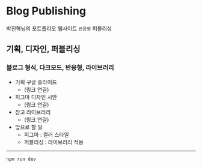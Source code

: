 # Blog Publishing

박진혁님의 포트폴리오 웹사이트 `반응형` 퍼블리싱

## 기획, 디자인, 퍼블리싱

### 블로그 형식, 다크모드, 반응형, 라이브러리

- 기획 구글 슬라이드
  - (링크 연결)
- 피그마 디자인 시안
  - (링크 연결)
- 참고 라이브러리
  - (링크 연결)
- 앞으로 할 일
  - 피그마 : 컬러 스타일
  - 퍼블리싱 : 라이브러리 적용

---

```
npm run dev
```
